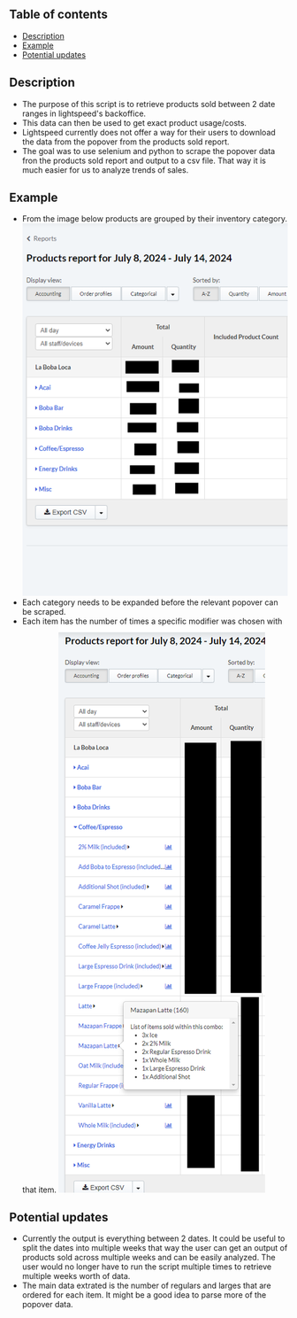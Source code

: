 ## Table of contents

- [Description](#description)
- [Example](#example)
- [Potential updates](#potential_updates)

## Description

- The purpose of this script is to retrieve products sold between 2 date ranges in lightspeed's backoffice.
- This data can then be used to get exact product usage/costs.
- Lightspeed currently does not offer a way for their users to download the data from the popover from the products sold report.
- The goal was to use selenium and python to scrape the popover data fron the products sold report and output to a csv file. That way it is much easier for us to analyze trends of sales.

## Example

- From the image below products are grouped by their inventory category.
![Example of products report from backoffice](Images/Product_sold_example.png)
- Each category needs to be expanded before the relevant popover can be scraped.
- Each item has the number of times a specific modifier was chosen with that item.
![Example of products popover from backoffice](Images/Popover_Example.png)

## Potential updates
- Currently the output is everything between 2 dates. It could be useful to split the dates into multiple weeks that way the user can get an output of products sold across multiple weeks and can be easily analyzed. The user would no longer have to run the script multiple times to retrieve multiple weeks worth of data.
- The main data extrated is the number of regulars and larges that are ordered for each item. It might be a good idea to parse more of the popover data.